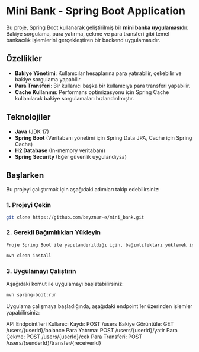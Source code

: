 # Mini Bank - Spring Boot Application

Bu proje, Spring Boot kullanarak geliştirilmiş bir **mini banka uygulaması**dır. Bakiye sorgulama, para yatırma, çekme ve para transferi gibi temel bankacılık işlemlerini gerçekleştiren bir backend uygulamasıdır.

## Özellikler

- **Bakiye Yönetimi**: Kullanıcılar hesaplarına para yatırabilir, çekebilir ve bakiye sorgulama yapabilir.
- **Para Transferi**: Bir kullanıcı başka bir kullanıcıya para transferi yapabilir.
- **Cache Kullanımı**: Performans optimizasyonu için Spring Cache kullanılarak bakiye sorgulamaları hızlandırılmıştır.

## Teknolojiler

- **Java** (JDK 17)
- **Spring Boot** (Veritabanı yönetimi için Spring Data JPA, Cache için Spring Cache)
- **H2 Database** (In-memory veritabanı)
- **Spring Security** (Eğer güvenlik uygulandıysa)

## Başlarken

Bu projeyi çalıştırmak için aşağıdaki adımları takip edebilirsiniz:

### 1. Projeyi Çekin

```bash
git clone https://github.com/beyznur-e/mini_bank.git
```
### 2. Gerekli Bağımlılıkları Yükleyin
```bash
Proje Spring Boot ile yapılandırıldığı için, bağımlılıkları yüklemek için aşağıdaki komutu çalıştırabilirsiniz:
```
```bash
mvn clean install
```
### 3. Uygulamayı Çalıştırın
Aşağıdaki komut ile uygulamayı başlatabilirsiniz:
```bash
mvn spring-boot:run
```

Uygulama çalışmaya başladığında, aşağıdaki endpoint'ler üzerinden işlemler yapabilirsiniz:

API Endpoint'leri
Kullanıcı Kaydı: POST /users
Bakiye Görüntüle: GET /users/{userId}/balance
Para Yatırma: POST /users/{userId}/yatir
Para Çekme: POST /users/{userId}/cek
Para Transferi: POST /users/{senderId}/transfer/{receiverId}
